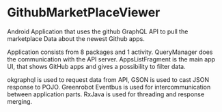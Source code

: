 # GithubMarketPlaceViewer
Android Application that uses the github GraphQL API to pull the marketplace Data about the newest Github apps. 

Application consists from 8 packages and 1 activity.
QueryManager does the communication with the API server.
AppsListFragment is the main app UI, that shows GitHub apps and gives a possibility to filter data.

okgraphql is used to request data from API, GSON is used to cast JSON response to POJO. Greenrobot Eventbus is used for intercommunication between application parts. RxJava is used for threading and response merging. 
